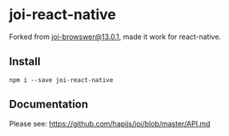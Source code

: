 # joi-react-native

Forked from joi-browswer@13.0.1, made it work for react-native.

## Install
```
npm i --save joi-react-native
```

## Documentation
Please see: https://github.com/hapijs/joi/blob/master/API.md
